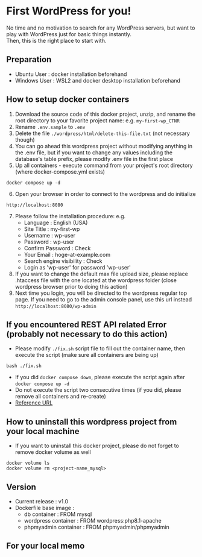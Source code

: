 # First WordPress for you!
No time and no motivation to search for any WordPress servers, but want to play with WordPress just for basic things instantly.  
Then, this is the right place to start with.

## Preparation
* Ubuntu User : docker installation beforehand
* Windows User : WSL2 and docker desktop installation beforehand

## How to setup docker containers
1. Download the source code of this docker project, unzip, and rename the root directory to your favorite project name: e.g. `my-first-wp_CTNR`
2. Rename `.env.sample` to `.env`
3. Delete the file `./wordpress/html/delete-this-file.txt` (not necessary though)
4. You can go ahead this wordpress project without modifying anything in the .env file, but if you want to change any values including the database's table prefix, please modify .env file in the first place
5. Up all containers - execute command from your project's root directory (where docker-compose.yml exists)
```
docker compose up -d
```
6. Open your browser in order to connect to the wordpress and do initialize
```
http://localhost:8080
```
7. Please follow the installation procedure: e.g.
    * Language : English (USA)
    * Site Title : my-first-wp
    * Username : wp-user
    * Password : wp-user
    * Confirm Password : Check
    * Your Email : hoge-at-example.com
    * Search engine visibility : Check
    * Login as 'wp-user' for password 'wp-user'
8. If you want to change the default max file upload size, please replace .htaccess file with the one located at the wordpress folder (close wordpress browser prior to doing this action)
9. Next time you login, you will be directed to the wordpress regular top page. If you need to go to the admin console panel, use this url instead `http://localhost:8080/wp-admin`

## If you encountered REST API related Error (probably not necessary to do this action)
* Please modify `./fix.sh` script file to fill out the container name, then execute the script  (make sure all containers are being up)
```
bash ./fix.sh
```
* If you did `docker compose down`, please execute the script again after `docker compose up -d`
* Do not execute the script two consecutive times (if you did, please remove all containers and re-create)
* [Reference URL](https://stackoverflow.com/questions/43743894/local-wordpress-env-with-docker-compose-curl-error-7-failed-to-connect-to-loc)

## How to uninstall this wordpress project from your local machine
* If you want to uninstall this docker project, please do not forget to remove docker volume as well
```
docker volume ls
docker volume rm <project-name_mysql>
```

## Version
* Current release : v1.0
* Dockerfile base image :
    * db container : FROM mysql
    * wordpress container : FROM wordpress:php8.1-apache
    * phpmyadmin container : FROM phpmyadmin/phpmyadmin 

## For your local memo
